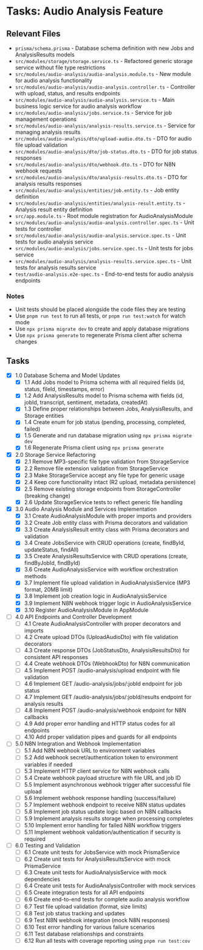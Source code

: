 # Tasks: Audio Analysis Feature

## Relevant Files

- `prisma/schema.prisma` - Database schema definition with new Jobs and AnalysisResults models
- `src/modules/storage/storage.service.ts` - Refactored generic storage service without file type restrictions
- `src/modules/audio-analysis/audio-analysis.module.ts` - New module for audio analysis functionality
- `src/modules/audio-analysis/audio-analysis.controller.ts` - Controller with upload, status, and results endpoints
- `src/modules/audio-analysis/audio-analysis.service.ts` - Main business logic service for audio analysis workflow
- `src/modules/audio-analysis/jobs.service.ts` - Service for job management operations
- `src/modules/audio-analysis/analysis-results.service.ts` - Service for managing analysis results
- `src/modules/audio-analysis/dto/upload-audio.dto.ts` - DTO for audio file upload validation
- `src/modules/audio-analysis/dto/job-status.dto.ts` - DTO for job status responses
- `src/modules/audio-analysis/dto/webhook.dto.ts` - DTO for N8N webhook requests
- `src/modules/audio-analysis/dto/analysis-results.dto.ts` - DTO for analysis results responses
- `src/modules/audio-analysis/entities/job.entity.ts` - Job entity definition
- `src/modules/audio-analysis/entities/analysis-result.entity.ts` - Analysis result entity definition
- `src/app.module.ts` - Root module registration for AudioAnalysisModule
- `src/modules/audio-analysis/audio-analysis.controller.spec.ts` - Unit tests for controller
- `src/modules/audio-analysis/audio-analysis.service.spec.ts` - Unit tests for audio analysis service
- `src/modules/audio-analysis/jobs.service.spec.ts` - Unit tests for jobs service
- `src/modules/audio-analysis/analysis-results.service.spec.ts` - Unit tests for analysis results service
- `test/audio-analysis.e2e-spec.ts` - End-to-end tests for audio analysis endpoints

### Notes

- Unit tests should be placed alongside the code files they are testing
- Use `pnpm run test` to run all tests, or `pnpm run test:watch` for watch mode
- Use `npx prisma migrate dev` to create and apply database migrations
- Use `npx prisma generate` to regenerate Prisma client after schema changes

## Tasks

- [x] 1.0 Database Schema and Model Updates
  - [x] 1.1 Add Jobs model to Prisma schema with all required fields (id, status, fileId, timestamps, error)
  - [x] 1.2 Add AnalysisResults model to Prisma schema with fields (id, jobId, transcript, sentiment, metadata, createdAt)
  - [x] 1.3 Define proper relationships between Jobs, AnalysisResults, and Storage entities
  - [x] 1.4 Create enum for job status (pending, processing, completed, failed)
  - [x] 1.5 Generate and run database migration using `npx prisma migrate dev`
  - [x] 1.6 Regenerate Prisma client using `npx prisma generate`

- [x] 2.0 Storage Service Refactoring
  - [x] 2.1 Remove MP3-specific file type validation from StorageService
  - [x] 2.2 Remove file extension validation from StorageService
  - [x] 2.3 Make StorageService accept any file type for generic usage
  - [x] 2.4 Keep core functionality intact (R2 upload, metadata persistence)
  - [x] 2.5 Remove existing storage endpoints from StorageController (breaking change)
  - [x] 2.6 Update StorageService tests to reflect generic file handling

- [x] 3.0 Audio Analysis Module and Services Implementation
  - [x] 3.1 Create AudioAnalysisModule with proper imports and providers
  - [x] 3.2 Create Job entity class with Prisma decorators and validation
  - [x] 3.3 Create AnalysisResult entity class with Prisma decorators and validation
  - [x] 3.4 Create JobsService with CRUD operations (create, findById, updateStatus, findAll)
  - [x] 3.5 Create AnalysisResultsService with CRUD operations (create, findByJobId, findById)
  - [x] 3.6 Create AudioAnalysisService with workflow orchestration methods
  - [x] 3.7 Implement file upload validation in AudioAnalysisService (MP3 format, 20MB limit)
  - [x] 3.8 Implement job creation logic in AudioAnalysisService
  - [x] 3.9 Implement N8N webhook trigger logic in AudioAnalysisService
  - [x] 3.10 Register AudioAnalysisModule in AppModule

- [ ] 4.0 API Endpoints and Controller Development
  - [ ] 4.1 Create AudioAnalysisController with proper decorators and imports
  - [ ] 4.2 Create upload DTOs (UploadAudioDto) with file validation decorators
  - [ ] 4.3 Create response DTOs (JobStatusDto, AnalysisResultsDto) for consistent API responses
  - [ ] 4.4 Create webhook DTOs (WebhookDto) for N8N communication
  - [ ] 4.5 Implement POST /audio-analysis/upload endpoint with file validation
  - [ ] 4.6 Implement GET /audio-analysis/jobs/:jobId endpoint for job status
  - [ ] 4.7 Implement GET /audio-analysis/jobs/:jobId/results endpoint for analysis results
  - [ ] 4.8 Implement POST /audio-analysis/webhook endpoint for N8N callbacks
  - [ ] 4.9 Add proper error handling and HTTP status codes for all endpoints
  - [ ] 4.10 Add proper validation pipes and guards for all endpoints

- [ ] 5.0 N8N Integration and Webhook Implementation
  - [ ] 5.1 Add N8N webhook URL to environment variables
  - [ ] 5.2 Add webhook secret/authentication token to environment variables if needed
  - [ ] 5.3 Implement HTTP client service for N8N webhook calls
  - [ ] 5.4 Create webhook payload structure with file URL and job ID
  - [ ] 5.5 Implement asynchronous webhook trigger after successful file upload
  - [ ] 5.6 Implement webhook response handling (success/failure)
  - [ ] 5.7 Implement webhook endpoint to receive N8N status updates
  - [ ] 5.8 Implement job status update logic based on N8N callbacks
  - [ ] 5.9 Implement analysis results storage when processing completes
  - [ ] 5.10 Implement error handling for failed N8N workflow triggers
  - [ ] 5.11 Implement webhook validation/authentication if security is required

- [ ] 6.0 Testing and Validation
  - [ ] 6.1 Create unit tests for JobsService with mock PrismaService
  - [ ] 6.2 Create unit tests for AnalysisResultsService with mock PrismaService
  - [ ] 6.3 Create unit tests for AudioAnalysisService with mock dependencies
  - [ ] 6.4 Create unit tests for AudioAnalysisController with mock services
  - [ ] 6.5 Create integration tests for all API endpoints
  - [ ] 6.6 Create end-to-end tests for complete audio analysis workflow
  - [ ] 6.7 Test file upload validation (format, size limits)
  - [ ] 6.8 Test job status tracking and updates
  - [ ] 6.9 Test N8N webhook integration (mock N8N responses)
  - [ ] 6.10 Test error handling for various failure scenarios
  - [ ] 6.11 Test database relationships and constraints
  - [ ] 6.12 Run all tests with coverage reporting using `pnpm run test:cov`